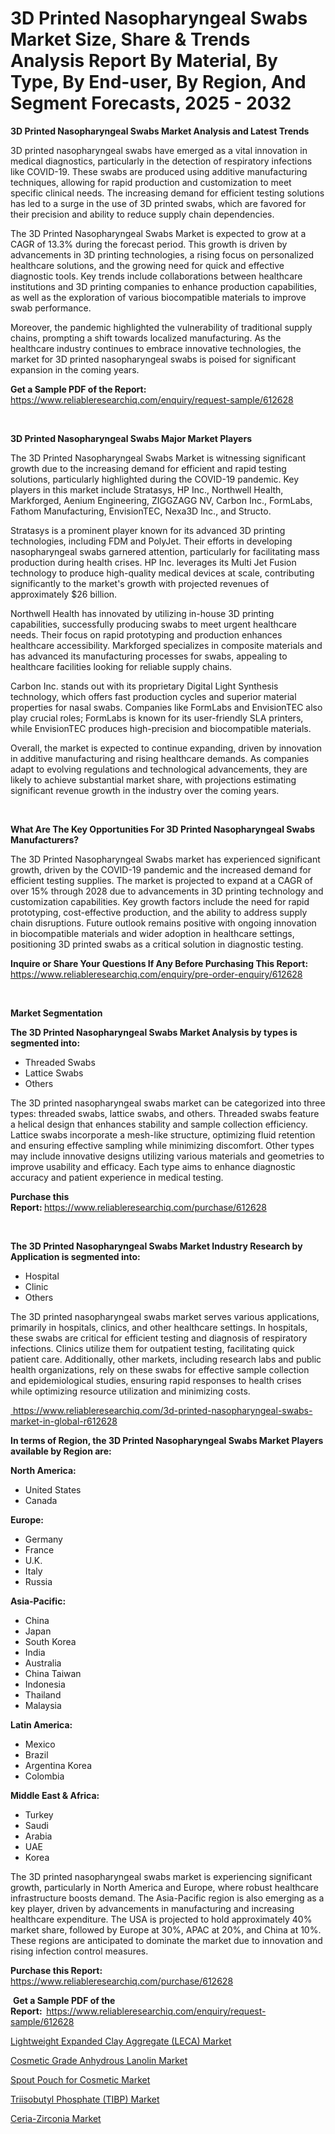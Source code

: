 <p><h1>3D Printed Nasopharyngeal Swabs Market Size, Share & Trends Analysis Report By Material, By Type, By End-user, By Region, And Segment Forecasts, 2025 - 2032</h1></p><p><strong>3D Printed Nasopharyngeal Swabs Market Analysis and Latest Trends</strong></p>
<p><p>3D printed nasopharyngeal swabs have emerged as a vital innovation in medical diagnostics, particularly in the detection of respiratory infections like COVID-19. These swabs are produced using additive manufacturing techniques, allowing for rapid production and customization to meet specific clinical needs. The increasing demand for efficient testing solutions has led to a surge in the use of 3D printed swabs, which are favored for their precision and ability to reduce supply chain dependencies.</p><p>The 3D Printed Nasopharyngeal Swabs Market is expected to grow at a CAGR of 13.3% during the forecast period. This growth is driven by advancements in 3D printing technologies, a rising focus on personalized healthcare solutions, and the growing need for quick and effective diagnostic tools. Key trends include collaborations between healthcare institutions and 3D printing companies to enhance production capabilities, as well as the exploration of various biocompatible materials to improve swab performance.</p><p>Moreover, the pandemic highlighted the vulnerability of traditional supply chains, prompting a shift towards localized manufacturing. As the healthcare industry continues to embrace innovative technologies, the market for 3D printed nasopharyngeal swabs is poised for significant expansion in the coming years.</p></p>
<p><strong>Get a Sample PDF of the Report:&nbsp;</strong> <a href="https://www.reliableresearchiq.com/enquiry/request-sample/612628?utm_campaign=123&utm_medium=2&utm_source=Github&utm_content=ia&utm_term=30032025&utm_id=3d-printed-nasopharyngeal-swabs">https://www.reliableresearchiq.com/enquiry/request-sample/612628</a></p>
<p>&nbsp;</p>
<p><strong>3D Printed Nasopharyngeal Swabs Major Market Players</strong></p>
<p><p>The 3D Printed Nasopharyngeal Swabs Market is witnessing significant growth due to the increasing demand for efficient and rapid testing solutions, particularly highlighted during the COVID-19 pandemic. Key players in this market include Stratasys, HP Inc., Northwell Health, Markforged, Aenium Engineering, ZIGGZAGG NV, Carbon Inc., FormLabs, Fathom Manufacturing, EnvisionTEC, Nexa3D Inc., and Structo.</p><p>Stratasys is a prominent player known for its advanced 3D printing technologies, including FDM and PolyJet. Their efforts in developing nasopharyngeal swabs garnered attention, particularly for facilitating mass production during health crises. HP Inc. leverages its Multi Jet Fusion technology to produce high-quality medical devices at scale, contributing significantly to the market's growth with projected revenues of approximately $26 billion.</p><p>Northwell Health has innovated by utilizing in-house 3D printing capabilities, successfully producing swabs to meet urgent healthcare needs. Their focus on rapid prototyping and production enhances healthcare accessibility. Markforged specializes in composite materials and has advanced its manufacturing processes for swabs, appealing to healthcare facilities looking for reliable supply chains.</p><p>Carbon Inc. stands out with its proprietary Digital Light Synthesis technology, which offers fast production cycles and superior material properties for nasal swabs. Companies like FormLabs and EnvisionTEC also play crucial roles; FormLabs is known for its user-friendly SLA printers, while EnvisionTEC produces high-precision and biocompatible materials.</p><p>Overall, the market is expected to continue expanding, driven by innovation in additive manufacturing and rising healthcare demands. As companies adapt to evolving regulations and technological advancements, they are likely to achieve substantial market share, with projections estimating significant revenue growth in the industry over the coming years.</p></p>
<p>&nbsp;</p>
<p><strong>What Are The Key Opportunities For 3D Printed Nasopharyngeal Swabs Manufacturers?</strong></p>
<p><p>The 3D Printed Nasopharyngeal Swabs market has experienced significant growth, driven by the COVID-19 pandemic and the increased demand for efficient testing supplies. The market is projected to expand at a CAGR of over 15% through 2028 due to advancements in 3D printing technology and customization capabilities. Key growth factors include the need for rapid prototyping, cost-effective production, and the ability to address supply chain disruptions. Future outlook remains positive with ongoing innovation in biocompatible materials and wider adoption in healthcare settings, positioning 3D printed swabs as a critical solution in diagnostic testing.</p></p>
<p><strong>Inquire or Share Your Questions If Any Before Purchasing This Report:</strong> <a href="https://www.reliableresearchiq.com/enquiry/pre-order-enquiry/612628?utm_campaign=123&utm_medium=2&utm_source=Github&utm_content=ia&utm_term=30032025&utm_id=3d-printed-nasopharyngeal-swabs">https://www.reliableresearchiq.com/enquiry/pre-order-enquiry/612628</a></p>
<p>&nbsp;</p>
<p><strong>Market Segmentation</strong></p>
<p><strong>The 3D Printed Nasopharyngeal Swabs Market Analysis by types is segmented into:</strong></p>
<p><ul><li>Threaded Swabs</li><li>Lattice Swabs</li><li>Others</li></ul></p>
<p><p>The 3D printed nasopharyngeal swabs market can be categorized into three types: threaded swabs, lattice swabs, and others. Threaded swabs feature a helical design that enhances stability and sample collection efficiency. Lattice swabs incorporate a mesh-like structure, optimizing fluid retention and ensuring effective sampling while minimizing discomfort. Other types may include innovative designs utilizing various materials and geometries to improve usability and efficacy. Each type aims to enhance diagnostic accuracy and patient experience in medical testing.</p></p>
<p><strong>Purchase this Report:&nbsp;</strong><a href="https://www.reliableresearchiq.com/purchase/612628?utm_campaign=123&utm_medium=2&utm_source=Github&utm_content=ia&utm_term=30032025&utm_id=3d-printed-nasopharyngeal-swabs">https://www.reliableresearchiq.com/purchase/612628</a></p>
<p>&nbsp;</p>
<p><strong>The 3D Printed Nasopharyngeal Swabs Market Industry Research by Application is segmented into:</strong></p>
<p><ul><li>Hospital</li><li>Clinic</li><li>Others</li></ul></p>
<p><p>The 3D printed nasopharyngeal swabs market serves various applications, primarily in hospitals, clinics, and other healthcare settings. In hospitals, these swabs are critical for efficient testing and diagnosis of respiratory infections. Clinics utilize them for outpatient testing, facilitating quick patient care. Additionally, other markets, including research labs and public health organizations, rely on these swabs for effective sample collection and epidemiological studies, ensuring rapid responses to health crises while optimizing resource utilization and minimizing costs.</p></p>
<p><a href="https://www.reliableresearchiq.com/3d-printed-nasopharyngeal-swabs-market-in-global-r612628?utm_campaign=123&utm_medium=2&utm_source=Github&utm_content=ia&utm_term=30032025&utm_id=3d-printed-nasopharyngeal-swabs">&nbsp;https://www.reliableresearchiq.com/3d-printed-nasopharyngeal-swabs-market-in-global-r612628</a></p>
<p><strong>In terms of Region, the 3D Printed Nasopharyngeal Swabs Market Players available by Region are:</strong></p>
<p>
    <p> <strong> North America: </strong>
        <ul>
            <li>United States</li>
            <li>Canada</li>
        </ul>
        </p> 
    <p> <strong> Europe: </strong>
        <ul>
            <li>Germany</li>
            <li>France</li>
            <li>U.K.</li>
            <li>Italy</li>
            <li>Russia</li>
        </ul>
        </p> 
    <p> <strong> Asia-Pacific: </strong>
        <ul>
            <li>China</li>
            <li>Japan</li>
            <li>South Korea</li>
            <li>India</li>
            <li>Australia</li>
            <li>China Taiwan</li>
            <li>Indonesia</li>
            <li>Thailand</li>
            <li>Malaysia</li>
        </ul>
        </p> 
    <p> <strong> Latin America: </strong>
        <ul>
            <li>Mexico</li>
            <li>Brazil</li>
            <li>Argentina Korea</li>
            <li>Colombia</li>
        </ul>
        </p> 
    <p> <strong> Middle East & Africa: </strong>
        <ul>
            <li>Turkey</li>
            <li>Saudi</li>
            <li>Arabia</li>
            <li>UAE</li>
            <li>Korea</li>
        </ul>
    </p>
    </p>
<p><p>The 3D printed nasopharyngeal swabs market is experiencing significant growth, particularly in North America and Europe, where robust healthcare infrastructure boosts demand. The Asia-Pacific region is also emerging as a key player, driven by advancements in manufacturing and increasing healthcare expenditure. The USA is projected to hold approximately 40% market share, followed by Europe at 30%, APAC at 20%, and China at 10%. These regions are anticipated to dominate the market due to innovation and rising infection control measures.</p></p>
<p><strong>Purchase this Report: </strong><a href="https://www.reliableresearchiq.com/purchase/612628?utm_campaign=123&utm_medium=2&utm_source=Github&utm_content=ia&utm_term=30032025&utm_id=3d-printed-nasopharyngeal-swabs">https://www.reliableresearchiq.com/purchase/612628</a></p>
<p>&nbsp;<strong>Get a Sample PDF of the Report:&nbsp;&nbsp;</strong><a href="https://www.reliableresearchiq.com/enquiry/request-sample/612628?utm_campaign=123&utm_medium=2&utm_source=Github&utm_content=ia&utm_term=30032025&utm_id=3d-printed-nasopharyngeal-swabs">https://www.reliableresearchiq.com/enquiry/request-sample/612628</a></p>
<p><strong></strong></p>
<p><p><a href="https://github.com/duskodazzi34/Market-Research-Report-List-1/blob/main/lightweight-expanded-clay-aggregate-leca-market.md?utm_campaign=123&utm_medium=2&utm_source=Github&utm_content=ia&utm_term=30032025&utm_id=3d-printed-nasopharyngeal-swabs">Lightweight Expanded Clay Aggregate (LECA) Market</a></p><p><a href="https://github.com/elhibacajka/Market-Research-Report-List-1/blob/main/cosmetic-grade-anhydrous-lanolin-market.md?utm_campaign=123&utm_medium=2&utm_source=Github&utm_content=ia&utm_term=30032025&utm_id=3d-printed-nasopharyngeal-swabs">Cosmetic Grade Anhydrous Lanolin Market</a></p><p><a href="https://github.com/ienamoun/Market-Research-Report-List-1/blob/main/spout-pouch-for-cosmetic-market.md?utm_campaign=123&utm_medium=2&utm_source=Github&utm_content=ia&utm_term=30032025&utm_id=3d-printed-nasopharyngeal-swabs">Spout Pouch for Cosmetic Market</a></p><p><a href="https://github.com/drevertevell/Market-Research-Report-List-1/blob/main/triisobutyl-phosphate-tibp-market.md?utm_campaign=123&utm_medium=2&utm_source=Github&utm_content=ia&utm_term=30032025&utm_id=3d-printed-nasopharyngeal-swabs">Triisobutyl Phosphate (TIBP) Market</a></p><p><a href="https://github.com/kabotcaddoub/Market-Research-Report-List-1/blob/main/ceria-zirconia-market.md?utm_campaign=123&utm_medium=2&utm_source=Github&utm_content=ia&utm_term=30032025&utm_id=3d-printed-nasopharyngeal-swabs">Ceria-Zirconia Market</a></p></p>